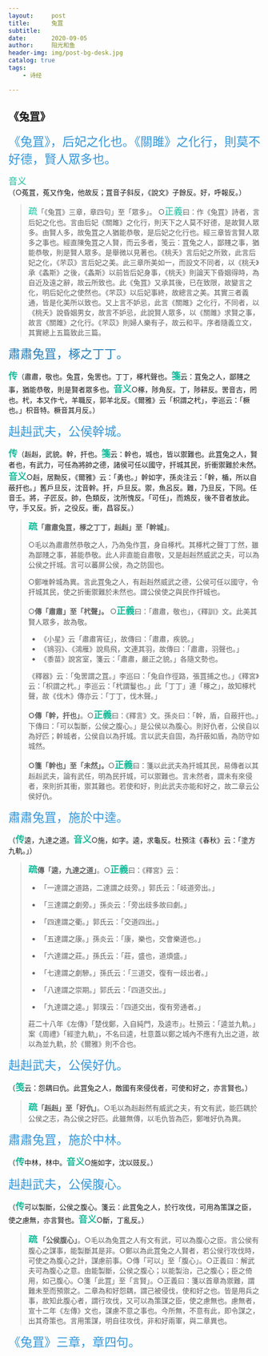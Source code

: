 ```yaml
---
layout:     post
title:      兔罝
subtitle:   
date:       2020-09-05
author:     阳光和鱼
header-img: img/post-bg-desk.jpg
catalog: true
tags:
    - 诗经

---
```


## 《兔罝》

<font size=5 color=3498DB>《兔罝》，后妃之化也。《關雎》之化行，則莫不好德，賢人眾多也。</font>

<font size=4 color=1ABC9C>音义</font>（○菟罝，菟又作兔，他故反；罝音子斜反，《說文》子餘反。好，呼報反。）

> <font size=4 color=1ABC9C>疏</font>「《兔罝》三章，章四句」至「眾多」。	○<font  size=4 color=1ABC9C>正義</font>曰：作《兔罝》詩者，言后妃之化也。言由后妃《關雎》之化行，則天下之人莫不好德，是故賢人眾多。由賢人多，故兔罝之人猶能恭敬，是后妃之化行也。經三章皆言賢人眾多之事也。經直陳兔罝之人賢，而云多者，笺云：罝兔之人，鄙賤之事，猶能恭敬，則是賢人眾多。是舉微以見著也。《桃夭》言后妃之所致，此言后妃之化，《芣苡》言后妃之美。此三章所美如一，而設文不同者，以《桃夭》承《螽斯》之後，《螽斯》以前皆后妃身事，《桃夭》則論天下昏姻得時，為自近及遠之辭，故云所致也。此《兔罝》又承其後，已在致限，故變言之化，明后妃化之使然也。《芣苡》以后妃事終，故總言之美。其實三者義通，皆是化美所以致也。又上言不妒忌，此言《關雎》之化行，不同者，以《桃夭》說昏姻男女，故言不妒忌，此說賢人眾多，以《關雎》求賢之事，故言《關雎》之化行。《芣苡》則婦人樂有子，故云和平。序者隨義立文，其實總上五篇致此三篇。

<font size=5 color=2980B9>肅肅兔罝，椓之丁丁。</font>

<font size=4 color=1ABC9C>**传**</font>（肅肅，敬也。兔罝，兔罟也。丁丁，椓杙聲也。<font size=4 color=1ABC9C>**箋**</font>云：罝兔之人，鄙賤之事，猶能恭敬，則是賢者眾多也。<font size=4 color=1ABC9C>**音义**</font>○椓，陟角反。丁，陟耕反。罟音古，罔也。杙，本又作弋，羊職反，郭羊北反。《爾雅》云「枳謂之杙」，李巡云：「橛也。」枳音特。橛音其月反。）

<font size=5 color=3498DB>赳赳武夫，公侯幹城。</font>

<font size=4 color=1ABC9C>**传**</font>（赳赳，武貌。幹，扞也。<font size=4 color=1ABC9C>**箋**</font>云：幹也，城也，皆以禦難也。此罝兔之人，賢者也，有武力，可任為將帥之德，諸侯可任以國守，扞城其民，折衝禦難於未然。<font size=4 color=1ABC9C>**音义**</font>○赳，居黝反，《爾雅》云：「勇也。」幹如字，孫炎注云：「幹，楯，所以自蔽扞也。」舊戶旦反，沈音幹。扞，戶旦反。禦，魚呂反。難，乃旦反，下同。任音壬。將，子匠反。帥，色類反，沈所愧反。「可任」，而鴆反，後不音者放此。守，手又反。折，之役反。衝，昌容反。）

> <font size=4 color=1ABC9C>**疏**</font>**「肅肅兔罝，椓之丁丁，赳赳」至「幹城」**。
>
> 	○毛以為肅肅然恭敬之人，乃為兔作罝，身自椓杙。其椓杙之聲丁丁然，雖為鄙賤之事，甚能恭敬。此人非直能自肅敬，又是赳赳然威武之夫，可以為公侯之扞城。言可以蕃屏公侯，為之防固也。
> 	
> 	○鄭唯幹城為異。言此罝兔之人，有赳赳然威武之德，公侯可任以國守，令扞城其民，使之折衝禦難於未然也。謂公侯使之與民作扞城也。
>
> ○**傳「肅肅」至「杙聲」。**	○<font  size=4 color=1ABC9C>**正義**</font>曰：「肅肅，敬也」，《釋訓》文。此美其賢人眾多，故為敬。
>
> - 《小星》云「肅肅宵征」，故傳曰：「肅肅，疾貌。」
> - 《鴇羽》、《鴻雁》說鳥飛，文連其羽，故傳曰：「肅肅，羽聲也。」
> - 《黍苗》說宮室，箋云：「肅肅，嚴正之貌。」各隨文勢也。
>
> 《釋器》云：「兔罟謂之罝。」李巡曰：「兔自作徑路，張罝捕之也。」《釋宮》云：「枳謂之杙。」李巡云：「杙謂鬘也。」此「丁丁」連「椓之」，故知椓杙聲，故《伐木》傳亦云：「丁丁，伐木聲。」
>
> **○傳「幹，扞也」**。○<font  size=4 color=1ABC9C>**正義**</font>曰：《釋言》文。孫炎曰：「幹，盾，自蔽扞也。」下傳曰：「可以製斷，公侯之腹心。」是公侯以為腹心。則好仇者，公侯自以為好匹；幹城者，公侯自以為扞城。言以武夫自固，為扞蔽如盾，為防守如城然。
>
> **○箋「幹也」至「未然」。**○<font  size=4 color=1ABC9C>**正義**</font>曰：箋以此武夫為扞城其民，易傳者以其赳赳武夫，論有武任，明為民扞城，可以禦難也。言未然者，謂未有來侵者，來則折其衝，禦其難也。若使和好，則此武夫亦能和好之，故二章云公侯好仇。

<font size=5 color=3498DB>肅肅兔罝，施於中逵。</font>

（<font size=4 color=1ABC9C>**传**</font>逵，九達之道。<font size=4 color=1ABC9C>**音义**</font>○施，如字。逵，求龜反。杜預注《春秋》云：「塗方九軌。」）

>  <font size=4 color=1ABC9C>**疏**</font>**傳「逵，九達之道」**。○<font  size=4 color=1ABC9C>**正義**</font>曰：《釋宮》云：
>
>  - 「一達謂之道路，二達謂之歧旁。」郭氏云：「岐道旁出。」
>
>  - 「三達謂之劇旁。」孫炎云：「旁出歧多故曰劇。」
>
>  - 「四達謂之衢。」郭氏云：「交道四出。」
>
>  - 「五達謂之康。」孫炎云：「康，樂也，交會樂道也。」
>
>  - 「六達謂之莊。」孫氏云：「莊，盛也，道煩盛。」
>
>  - 「七達謂之劇驂。」孫氏云：「三道交，復有一歧出者。」
>
>  - 「八達謂之崇期。」郭氏云：「四道交出。」
>
>  - 「九達謂之逵。」郭璞云：「四道交出，復有旁通者。」
>
>  莊二十八年《左傳》「楚伐鄭，入自純門，及逵市」。杜預云：「逵並九軌。」案《周禮》「經塗九軌」，不名曰逵，杜意蓋以鄭之城內不應有九出之道，故以為並九軌，於《爾雅》則不合也。

<font size=5 color=3498DB>赳赳武夫，公侯好仇。</font>

（<font size=4 color=1ABC9C>**笺**</font>云：怨耦曰仇。此罝兔之人，敵國有來侵伐者，可使和好之，亦言賢也。）

>  <font size=4 color=1ABC9C>**疏**</font>**「赳赳」至「好仇」**。○毛以為赳赳然有威武之夫，有文有武，能匹耦於公侯之志，為公侯之好匹。此雖無傳，以毛仇皆為匹，鄭唯好仇為異。

<font size=5 color=3498DB>肅肅兔罝，施於中林。</font>

（<font size=4 color=1ABC9C>**传**</font>中林，林中。<font size=4 color=1ABC9C>**音义**</font>○施如字，沈以豉反。）

<font size=5 color=3498DB>赳赳武夫，公侯腹心。</font>

（<font size=4 color=1ABC9C>**传**</font>可以製斷，公侯之腹心。箋云：此罝兔之人，於行攻伐，可用為策謀之臣，使之慮無，亦言賢也。<font size=4 color=1ABC9C>**音义**</font>○斷，丁亂反。）

>  **<font size=4 color=1ABC9C>疏</font> 「公侯腹心」**。○毛以為兔罝之人有文有武，可以為腹心之臣。言公侯有腹心之謀事，能製斷其是非。○鄭以為此罝兔之人賢者，若公侯行攻伐時，可使之為腹心之計，謀慮前事。○傳「可以」至「腹心」。○正義曰：解武夫可為腹心之意。由能製斷，公侯之腹心；以能製治，己之腹心；臣之倚用，如己腹心。○箋「此罝」至「言賢」。○正義曰：箋以首章為禦難，謂難未至而預禦之。二章為和好怨耦，謂己被侵伐，使和好之也。皆是用兵之事，故知此腹心者，謂行攻伐，又可以為策謀之臣，使之慮無也。慮無者，宣十二年《左傳》文也，謀慮不意之事也。今所無，不意有此，即令謀之，出其奇策也。言用策謀，明自往攻伐，非和好兩軍，與二章異也。

<font size=5 color=3498DB>《兔罝》三章，章四句。</font>